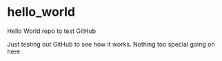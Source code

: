 # hello_world
Hello World repo to test GitHub


Just testing out GitHub to see how it works. Nothing too special going on here
